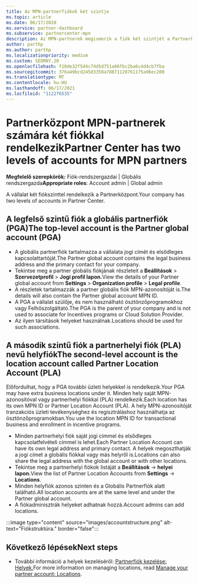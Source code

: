 ```yaml
---
title: Az MPN-partnerfiókok két szintje
ms.topic: article
ms.date: 06/17/2020
ms.service: partner-dashboard
ms.subservice: partnercenter-mpn
description: Az MPN-partnerek megismerik a fiók két szintjét a Partnerközpont, a partner globális fiókját (PGA) és a partnerhelyi fiókot (PLA).
author: parthp
ms.author: parthp
ms.localizationpriority: medium
ms.custom: SEOMAY.20
ms.openlocfilehash: f10de32f544c74d5d751a66fbc2ba6c4d4cb7fba
ms.sourcegitcommit: 376a49bcd245d3358a78871128761175a96ec200
ms.translationtype: MT
ms.contentlocale: hu-HU
ms.lasthandoff: 06/17/2021
ms.locfileid: "112276535"
---
```

# <a name="partner-center-has-two-levels-of-accounts-for-mpn-partners"></a><span data-ttu-id="0c89d-103">Partnerközpont MPN-partnerek számára két fiókkal rendelkezik</span><span class="sxs-lookup"><span data-stu-id="0c89d-103">Partner Center has two levels of accounts for MPN partners</span></span>

<span data-ttu-id="0c89d-104">**Megfelelő szerepkörök:** Fiók-rendszergazdai | Globális rendszergazda</span><span class="sxs-lookup"><span data-stu-id="0c89d-104">**Appropriate roles**: Account admin | Global admin</span></span>

<span data-ttu-id="0c89d-105">A vállalat két fiókszinttel rendelkezik a Partnerközpont.</span><span class="sxs-lookup"><span data-stu-id="0c89d-105">Your company has two levels of accounts in Partner Center.</span></span>

## <a name="the-top-level-account-is-the-partner-global-account-pga"></a><span data-ttu-id="0c89d-106">A legfelső szintű fiók a globális partnerfiók (PGA)</span><span class="sxs-lookup"><span data-stu-id="0c89d-106">The top-level account is the Partner global account (PGA)</span></span>

- <span data-ttu-id="0c89d-107">A globális partnerfiók tartalmazza a vállalata jogi címét és elsődleges kapcsolattartóját.</span><span class="sxs-lookup"><span data-stu-id="0c89d-107">The Partner global account contains the legal business address and the primary contact for your company.</span></span> 
- <span data-ttu-id="0c89d-108">Tekintse meg a partner globális fiókjának részleteit a **Beállítások**  >  **Szervezetprofil**  >  **Jogi profil lapon.**</span><span class="sxs-lookup"><span data-stu-id="0c89d-108">View the details of your Partner global account from **Settings** > **Organization profile** > **Legal profile**.</span></span>
- <span data-ttu-id="0c89d-109">A részletek tartalmazzák a partner globális fiók MPN-azonosítóját is.</span><span class="sxs-lookup"><span data-stu-id="0c89d-109">The details will also contain the Partner global account MPN ID.</span></span> 
- <span data-ttu-id="0c89d-110">A PGA a vállalat szülője, és nem használható ösztönzőprogramokhoz vagy Felhőszolgáltató.</span><span class="sxs-lookup"><span data-stu-id="0c89d-110">The PGA is the parent of your company and is not used to associate for Incentives programs or Cloud Solution Provider.</span></span> 
- <span data-ttu-id="0c89d-111">Az ilyen társítások helyeket használnak.</span><span class="sxs-lookup"><span data-stu-id="0c89d-111">Locations should be used for such associations.</span></span>

## <a name="the-second-level-account-is-the-location-account-called-partner-location-account-pla"></a><span data-ttu-id="0c89d-112">A második szintű fiók a partnerhelyi fiók (PLA) nevű helyfiók</span><span class="sxs-lookup"><span data-stu-id="0c89d-112">The second-level account is the location account called Partner Location Account (PLA)</span></span>

<span data-ttu-id="0c89d-113">Előfordulhat, hogy a PGA további üzleti helyekkel is rendelkezik.</span><span class="sxs-lookup"><span data-stu-id="0c89d-113">Your PGA may have extra business locations under it.</span></span> <span data-ttu-id="0c89d-114">Minden hely saját MPN-azonosítóval vagy partnerhelyi fiókkal (PLA) rendelkezik.</span><span class="sxs-lookup"><span data-stu-id="0c89d-114">Each location has its own MPN ID or Partner Location Account (PLA).</span></span> <span data-ttu-id="0c89d-115">A hely MPN-azonosítóját tranzakciós üzleti tevékenységhez és regisztráláshoz használhatja az ösztönzőprogramokban.</span><span class="sxs-lookup"><span data-stu-id="0c89d-115">You use the location MPN ID for transactional business and enrollment in incentive programs.</span></span>

- <span data-ttu-id="0c89d-116">Minden partnerhelyi fiók saját jogi címmel és elsődleges kapcsolatfelvételi címmel is lehet.</span><span class="sxs-lookup"><span data-stu-id="0c89d-116">Each Partner Location Account can have its own legal address and primary contact.</span></span> <span data-ttu-id="0c89d-117">A helyek megoszthatják a jogi címet a globális fiókkal vagy más helyről is.</span><span class="sxs-lookup"><span data-stu-id="0c89d-117">Locations can also share the legal address with the global account or with other locations.</span></span>
- <span data-ttu-id="0c89d-118">Tekintse meg a partnerhelyi fiókok listáját a **Beállítások**  ->  **helyei lapon.**</span><span class="sxs-lookup"><span data-stu-id="0c89d-118">View the list of Partner Location Accounts from **Settings** -> **Locations**.</span></span>
- <span data-ttu-id="0c89d-119">Minden helyfiók azonos szinten és a Globális Partnerfiók alatt található.</span><span class="sxs-lookup"><span data-stu-id="0c89d-119">All location accounts are at the same level and under the Partner global account.</span></span>
- <span data-ttu-id="0c89d-120">A fiókadminisztrák helyeket adhatnak hozzá.</span><span class="sxs-lookup"><span data-stu-id="0c89d-120">Account admins can add locations.</span></span>

:::image type="content" source="images/accountstructure.png" alt-text="Fiókstruktúra." border="false":::

## <a name="next-steps"></a><span data-ttu-id="0c89d-122">Következő lépések</span><span class="sxs-lookup"><span data-stu-id="0c89d-122">Next steps</span></span>

- <span data-ttu-id="0c89d-123">További információ a helyek kezeléséről: [Partnerfiók kezelése: Helyek.](manage-locations.md)</span><span class="sxs-lookup"><span data-stu-id="0c89d-123">For more information on managing locations, read [Manage your partner account: Locations](manage-locations.md).</span></span>
